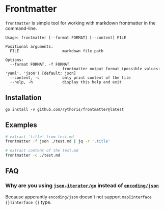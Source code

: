 # Frontmatter

`frontmatter` is simple tool for working with markdown frontmatter in the command-line.

```
Usage: frontmatter [--format FORMAT] [--content] FILE

Positional arguments:
  FILE                   markdown file path

Options:
  --format FORMAT, -f FORMAT
                         frontmatter output format (possible values: 'yaml', 'json') [default: json]
  --content, -c          only print content of the file
  --help, -h             display this help and exit
```

## Installation

```console
go install -v github.com/rythoris/frontmatter@latest
```

## Examples

```sh
# extract 'title' from test.md
frontmatter -f json ./test.md | jq -r '.title'

# extract content of the test.md
frontmatter -c ./test.md
```

## FAQ

### Why are you using [`json-iterator/go`](https://github.com/json-iterator/go) instead of [`encoding/json`](https://pkg.go.dev/encoding/json)

Because apperantly `encoding/json` doesn't not support `map[interface {}]interface {}` type.
